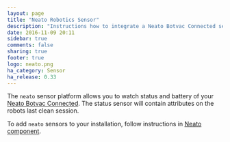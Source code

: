 ```yaml
---
layout: page
title: "Neato Robotics Sensor"
description: "Instructions how to integrate a Neato Botvac Connected sensors within Home Assistant."
date: 2016-11-09 20:11
sidebar: true
comments: false
sharing: true
footer: true
logo: neato.png
ha_category: Sensor
ha_release: 0.33
---
```


The `neato` sensor platform allows you to watch status and battery of your [Neato Botvac Connected](https://www.neatorobotics.com/robot-vacuum/botvac-connected-series/botvac-connected/).
The status sensor will contain attributes on the robots last clean session.

To add `neato` sensors to your installation, follow instructions in [Neato component](/components/neato/).
